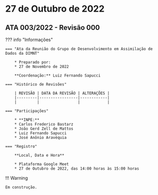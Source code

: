 # 27 de Outubro de 2022

## ATA 003/2022 - Revisão 000

??? info "Informações"

    === "Ata da Reunião do Grupo de Desenvolvimento em Assimilação de Dados da DIMNT"
    
        * Preparado por:
        * 27 de Novembro de 2022
        
        **Coordenação:** Luiz Fernando Sapucci
    
    === "Histórico de Revisões"
    
        | REVISÃO | DATA DA REVISÃO | ALTERAÇÕES |
        |---------|-----------------|------------|
        |         |                 |            | 
    
    === "Participações"
    
        * **INPE:** 
        * Carlos Frederico Bastarz
        * João Gerd Zell de Mattos
        * Luiz Fernando Sapucci
        * José Anônio Aravéquia

    === "Registro"
    
        **Local, Data e Hora**
        
        * Plataforma Google Meet
        * 27 de Outubro de 2022, das 14:00 horas às 15:00 horas
        
!!! Warning

    Em construção.
